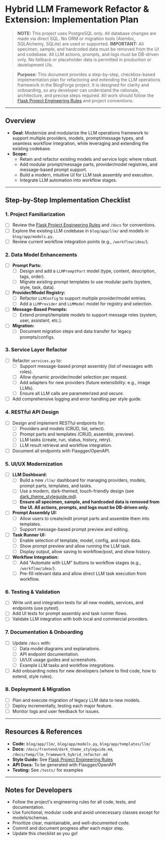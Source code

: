 # Hybrid LLM Framework Refactor & Extension: Implementation Plan

> **NOTE:** This project uses PostgreSQL only. All database changes are made via direct SQL. No ORM or migration tools (Alembic, SQLAlchemy, SQLite) are used or supported.
> **IMPORTANT:** All specimen, sample, and hardcoded data must be removed from the UI and codebase. All LLM actions, prompts, and logs must be DB-driven only. No fallback or placeholder data is permitted in production or development UIs.

> **Purpose:**
> This document provides a step-by-step, checkbox-based implementation plan for refactoring and extending the LLM operations framework in the BlogForge project. It is designed for clarity and onboarding, so any developer can understand the rationale, architecture, and precise steps required. All work should follow the [Flask Project Engineering Rules](../frontend/dark_theme_styleguide.md) and project conventions.

---

## **Overview**

- **Goal:** Modernize and modularize the LLM operations framework to support multiple providers, models, prompt/message types, and seamless workflow integration, while leveraging and extending the existing codebase.
- **Scope:**
  - Retain and refactor existing models and service logic where robust.
  - Add modular prompt/message parts, provider/model registries, and message-based prompt support.
  - Build a modern, intuitive UI for LLM task assembly and execution.
  - Integrate LLM automation into workflow stages.

---

## **Step-by-Step Implementation Checklist**

### **1. Project Familiarization**
- [ ] Review the [Flask Project Engineering Rules](../frontend/dark_theme_styleguide.md) and `/docs` for conventions.
- [ ] Explore the existing LLM codebase in `blog/app/llm/` and models in `blog/app/models.py`.
- [ ] Review current workflow integration points (e.g., `/workflow/idea/`).

### **2. Data Model Enhancements**
- [ ] **Prompt Parts:**
  - [ ] Design and add a `LLMPromptPart` model (type, content, description, tags, order).
  - [ ] Migrate existing prompt templates to use modular parts (system, style, task, data).
- [ ] **Provider/Model Registry:**
  - [ ] Refactor `LLMConfig` to support multiple provider/model entries.
  - [ ] Add a `LLMProvider` and `LLMModel` model for registry and selection.
- [ ] **Message-Based Prompts:**
  - [ ] Extend prompt/template models to support message roles (system, user, assistant, etc.).
- [ ] **Migration:**
  - [ ] Document migration steps and data transfer for legacy prompts/configs.

### **3. Service Layer Refactor**
- [ ] Refactor `services.py` to:
  - [ ] Support message-based prompt assembly (list of messages with roles).
  - [ ] Allow dynamic provider/model selection per request.
  - [ ] Add adapters for new providers (future extensibility: e.g., image LLMs).
  - [ ] Ensure all LLM calls are parameterized and secure.
- [ ] Add comprehensive logging and error handling per style guide.

### **4. RESTful API Design**
- [ ] Design and implement RESTful endpoints for:
  - [ ] Providers and models (CRUD, list, select).
  - [ ] Prompt parts and templates (CRUD, assemble, preview).
  - [ ] LLM tasks (create, run, status, history, retry).
  - [ ] LLM result retrieval and workflow integration.
- [ ] Document all endpoints with Flasgger/OpenAPI.

### **5. UI/UX Modernization**
- [ ] **LLM Dashboard:**
  - [ ] Build a new `/llm/` dashboard for managing providers, models, prompt parts, templates, and tasks.
  - [ ] Use a modern, dark-themed, touch-friendly design (see [dark_theme_styleguide.md](../frontend/dark_theme_styleguide.md)).
  - [ ] **Ensure all specimen, sample, and hardcoded data is removed from the UI. All actions, prompts, and logs must be DB-driven only.**
- [ ] **Prompt Assembly UI:**
  - [ ] Allow users to create/edit prompt parts and assemble them into templates.
  - [ ] Support message-based prompt preview and editing.
- [ ] **Task Runner UI:**
  - [ ] Enable selection of template, model, config, and input data.
  - [ ] Show prompt preview and allow running the LLM task.
  - [ ] Display output, allow saving to workflow/post, and show history.
- [ ] **Workflow Integration:**
  - [ ] Add "Automate with LLM" buttons to workflow stages (e.g., `/workflow/idea/`).
  - [ ] Pre-fill relevant data and allow direct LLM task execution from workflow.

### **6. Testing & Validation**
- [ ] Write unit and integration tests for all new models, services, and endpoints (use pytest).
- [ ] Add UI tests for prompt assembly and task runner flows.
- [ ] Validate LLM integration with both local and commercial providers.

### **7. Documentation & Onboarding**
- [ ] Update `/docs` with:
  - [ ] Data model diagrams and explanations.
  - [ ] API endpoint documentation.
  - [ ] UI/UX usage guides and screenshots.
  - [ ] Example LLM tasks and workflow integrations.
- [ ] Add onboarding notes for new developers (where to find code, how to extend, style rules).

### **8. Deployment & Migration**
- [ ] Plan and execute migration of legacy LLM data to new models.
- [ ] Deploy incrementally, testing each major feature.
- [ ] Monitor logs and user feedback for issues.

---

## **Resources & References**
- **Code:** `blog/app/llm/`, `blog/app/models.py`, `blog/app/templates/llm/`
- **Docs:** `/docs/frontend/dark_theme_styleguide.md`, `/docs/temp/llm_framework_hybrid_refactor.md`
- **Style Guide:** See [Flask Project Engineering Rules](../frontend/dark_theme_styleguide.md)
- **API Docs:** To be generated with Flasgger/OpenAPI
- **Testing:** See `/tests/` for examples

---

## **Notes for Developers**
- Follow the project's engineering rules for all code, tests, and documentation.
- Use functional, modular code and avoid unnecessary classes except for models/schemas.
- Prioritize clear, maintainable, and well-documented code.
- Commit and document progress after each major step.
- Update this checklist as you go! 